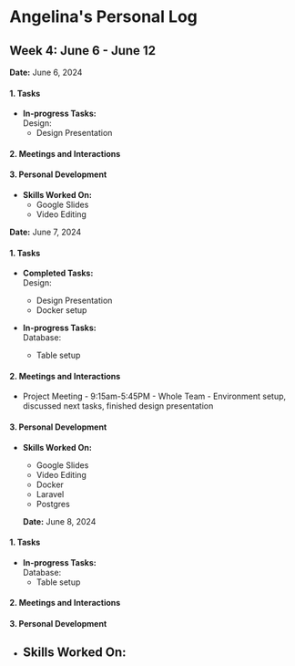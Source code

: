 # Angelina's Personal Log

## Week 4: June 6 - June 12

**Date:** June 6, 2024

#### 1. Tasks
- **In-progress Tasks:**
<br>Design: 
  - Design Presentation
    
#### 2. Meetings and Interactions

#### 3. Personal Development
- **Skills Worked On:**
  - Google Slides
  - Video Editing

 **Date:** June 7, 2024

#### 1. Tasks
- **Completed Tasks:**
  <br>Design: 
  - Design Presentation
  - Docker setup
  
- **In-progress Tasks:**
<br>Database: 
  - Table setup
    
#### 2. Meetings and Interactions
- Project Meeting - 9:15am-5:45PM - Whole Team - Environment setup, discussed next tasks, finished design presentation

#### 3. Personal Development
- **Skills Worked On:**
  - Google Slides
  - Video Editing
  - Docker
  - Laravel
  - Postgres

  **Date:** June 8, 2024
  
#### 1. Tasks 
- **In-progress Tasks:**
<br>Database: 
  - Table setup
    
#### 2. Meetings and Interactions

#### 3. Personal Development
- **Skills Worked On:**
  - 
